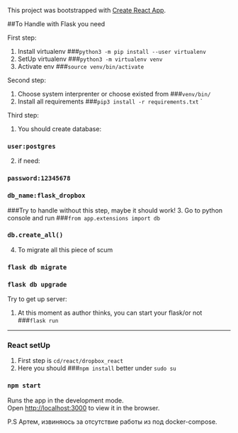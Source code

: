 This project was bootstrapped with [Create React App](https://github.com/facebook/create-react-app).


##To Handle with Flask you need

First step:
1. Install virtualenv 
###`python3 -m pip install --user virtualenv`
2. SetUp virtualenv 
###`python3 -m virtualenv venv`
3. Activate env 
###`source venv/bin/activate`

Second step:
1. Choose system interprenter or choose existed from 
###`venv/bin/`
2. Install all requirements 
###`pip3 install -r requirements.txt`
`

Third step:
1. You should create database:
### `user:postgres`
2. if need:
### `password:12345678`
### `db_name:flask_dropbox`
###Try to handle without this step, maybe it should work!
3. Go to python console and run 
###`from app.extensions import db`
### `db.create_all()`
4. To migrate all this piece of scum 
### `flask db migrate` 
### `flask db upgrade`

Try to get up server:
1. At this moment as author thinks, you can start your flask/or not
 ###`flask run`

-------------------------------------------------

### React setUp
1. First step is `cd/react/dropbox_react`
2. Here you should 
###`npm install` 
better under `sudo su`


### `npm start`

Runs the app in the development mode.<br>
Open [http://localhost:3000](http://localhost:3000) to view it in the browser.

P.S Артем, извиняюсь за отсутствие работы из под docker-compose.